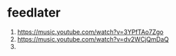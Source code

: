 # feedlater
1. https://music.youtube.com/watch?v=3YPfTAo7Zgo
2. https://music.youtube.com/watch?v=dv2WCjQmDaQ
3. 
